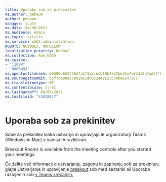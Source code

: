 ```yaml
---
title: Uporaba sob za prekinitev
ms.author: pebaum
author: pebaum
manager: scotv
ms.date: 04/30/2021
ms.audience: Admin
ms.topic: article
ms.service: o365-administration
ROBOTS: NOINDEX, NOFOLLOW
localization_priority: Normal
ms.collection: Adm_O365
ms.custom:
- "11094"
- "9006491"
ms.openlocfilehash: 66696e6524f6d7a173a3cbcbf0b75d7bbd1e7c62d13a7ad57f6c142e81b81c47
ms.sourcegitcommit: b5f7da89a650d2915dc652449623c78be6247175
ms.translationtype: MT
ms.contentlocale: sl-SI
ms.lasthandoff: 08/05/2021
ms.locfileid: "53919577"
---
```

# <a name="use-breakout-rooms"></a>Uporaba sob za prekinitev

Sobe za prekinitev lahko ustvarijo in upravljajo le organizatorji Teams (Windows in Mac) v namiznih različicah. 

Breakout Rooms is available from the meeting controls after you started your meetings.

Če želite več informacij o ustvarjanju, zagonu in zapiranju sob za prekinitev, glejte Ustvarjanje in upravljanje [breakout]() sob med sestanki ali Uporaba razbijenih sob [v Teams srečanjih.](https://support.microsoft.com/office/use-breakout-rooms-in-teams-meetings-7de1f48a-da07-466c-a5ab-4ebace28e461)